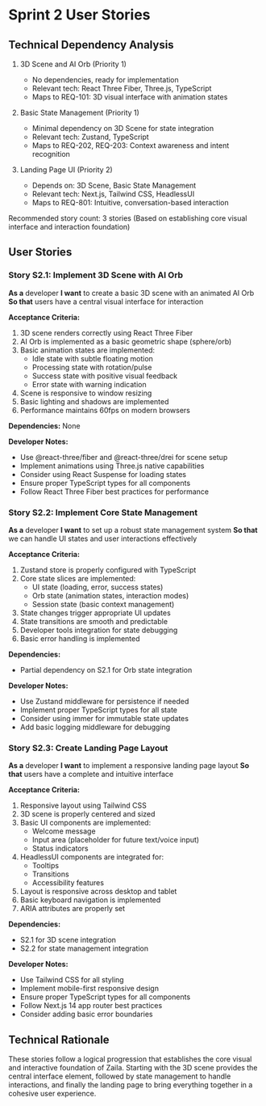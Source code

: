 # Sprint 2 User Stories

## Technical Dependency Analysis
1. 3D Scene and AI Orb (Priority 1)
   - No dependencies, ready for implementation
   - Relevant tech: React Three Fiber, Three.js, TypeScript
   - Maps to REQ-101: 3D visual interface with animation states

2. Basic State Management (Priority 1)
   - Minimal dependency on 3D Scene for state integration
   - Relevant tech: Zustand, TypeScript
   - Maps to REQ-202, REQ-203: Context awareness and intent recognition

3. Landing Page UI (Priority 2)
   - Depends on: 3D Scene, Basic State Management
   - Relevant tech: Next.js, Tailwind CSS, HeadlessUI
   - Maps to REQ-801: Intuitive, conversation-based interaction

Recommended story count: 3 stories
(Based on establishing core visual interface and interaction foundation)

## User Stories

### Story S2.1: Implement 3D Scene with AI Orb
**As a** developer
**I want** to create a basic 3D scene with an animated AI Orb
**So that** users have a central visual interface for interaction

**Acceptance Criteria:**
1. 3D scene renders correctly using React Three Fiber
2. AI Orb is implemented as a basic geometric shape (sphere/orb)
3. Basic animation states are implemented:
   - Idle state with subtle floating motion
   - Processing state with rotation/pulse
   - Success state with positive visual feedback
   - Error state with warning indication
4. Scene is responsive to window resizing
5. Basic lighting and shadows are implemented
6. Performance maintains 60fps on modern browsers

**Dependencies:** None

**Developer Notes:**
- Use @react-three/fiber and @react-three/drei for scene setup
- Implement animations using Three.js native capabilities
- Consider using React Suspense for loading states
- Ensure proper TypeScript types for all components
- Follow React Three Fiber best practices for performance

### Story S2.2: Implement Core State Management
**As a** developer
**I want** to set up a robust state management system
**So that** we can handle UI states and user interactions effectively

**Acceptance Criteria:**
1. Zustand store is properly configured with TypeScript
2. Core state slices are implemented:
   - UI state (loading, error, success states)
   - Orb state (animation states, interaction modes)
   - Session state (basic context management)
3. State changes trigger appropriate UI updates
4. State transitions are smooth and predictable
5. Developer tools integration for state debugging
6. Basic error handling is implemented

**Dependencies:**
- Partial dependency on S2.1 for Orb state integration

**Developer Notes:**
- Use Zustand middleware for persistence if needed
- Implement proper TypeScript types for all state
- Consider using immer for immutable state updates
- Add basic logging middleware for debugging

### Story S2.3: Create Landing Page Layout
**As a** developer
**I want** to implement a responsive landing page layout
**So that** users have a complete and intuitive interface

**Acceptance Criteria:**
1. Responsive layout using Tailwind CSS
2. 3D scene is properly centered and sized
3. Basic UI components are implemented:
   - Welcome message
   - Input area (placeholder for future text/voice input)
   - Status indicators
4. HeadlessUI components are integrated for:
   - Tooltips
   - Transitions
   - Accessibility features
5. Layout is responsive across desktop and tablet
6. Basic keyboard navigation is implemented
7. ARIA attributes are properly set

**Dependencies:**
- S2.1 for 3D scene integration
- S2.2 for state management integration

**Developer Notes:**
- Use Tailwind CSS for all styling
- Implement mobile-first responsive design
- Ensure proper TypeScript types for all components
- Follow Next.js 14 app router best practices
- Consider adding basic error boundaries

## Technical Rationale
These stories follow a logical progression that establishes the core visual and interactive foundation of Zaila. Starting with the 3D scene provides the central interface element, followed by state management to handle interactions, and finally the landing page to bring everything together in a cohesive user experience.
